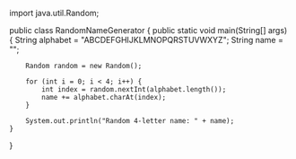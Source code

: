 import java.util.Random;

public class RandomNameGenerator {
    public static void main(String[] args) {
        String alphabet = "ABCDEFGHIJKLMNOPQRSTUVWXYZ";
        String name = "";

        Random random = new Random();

        for (int i = 0; i < 4; i++) {
            int index = random.nextInt(alphabet.length());
            name += alphabet.charAt(index);
        }

        System.out.println("Random 4-letter name: " + name);
    } 
}
